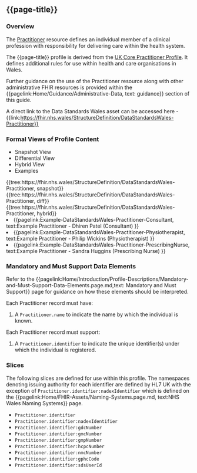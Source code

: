 <div class="warning"><span class="ImplementWarn"></span></div>

## {{page-title}}

### Overview
The [Practitioner](https://www.hl7.org/fhir/r4/practitioner.html) resource defines an individual member of a clinical profession with responsibility for delivering care within the health system. 

The {{page-title}} 
profile is derived from the [UK Core Practitioner Profile](https://simplifier.net/guide/uk-core-implementation-guide-stu2/Home/ProfilesandExtensions/Profile-UKCore-Practitioner?version=2.0.1). It defines additional rules for use within health and care organisations in Wales. 

Further guidance on the use of the Practitioner resource along with other administrative FHIR resources is provided within the {{pagelink:Home/Guidance/Administrative-Data, text: guidance}} section of this guide.

A direct link to the Data Standards Wales asset can be accessed here - {{link:https://fhir.nhs.wales/StructureDefinition/DataStandardsWales-Practitioner}}

### Formal Views of Profile Content
<div class="tab-wrap">
  <ul class="tab-head">
    <li class="tablink tab-active" onclick="openCity(this,'tabsnap')" data-target="tabsnap">
      Snapshot View
    </li>
    <li class="tablink" onclick="openCity(this,'tabdiff')" data-target="tabdiff">
      Differential View
    </li>
    <li class="tablink" onclick="openCity(this,'tabhybrid')" data-target="tabhybrid">
      Hybrid View
    </li>
    <li class="tablink" onclick="openCity(this,'tabeg')" data-target="tabeg">
      Examples
    </li>
  </ul>
  <div class="tab-main">
    <div id="tabsnap" class="tabcontent active">      
      {{tree:https://fhir.nhs.wales/StructureDefinition/DataStandardsWales-Practitioner, snapshot}}
    </div>
    <div id="tabdiff" class="tabcontent">
      {{tree:https://fhir.nhs.wales/StructureDefinition/DataStandardsWales-Practitioner, diff}}
  </div>
    <div id="tabhybrid" class="tabcontent">
      {{tree:https://fhir.nhs.wales/StructureDefinition/DataStandardsWales-Practitioner, hybrid}}
  </div>
  <div id="tabeg" class="tabcontent">
    <list>
      <li>{{pagelink:Example-DataStandardsWales-Practitioner-Consultant, text:Example Practitioner - Dhiren Patel (Consultant) }}</li>
      <li>{{pagelink:Example-DataStandardsWales-Practitioner-Physiotherapist, text:Example Practitioner - Philip Wickins (Physiotherapist) }}</li>
      <li>{{pagelink:Example-DataStandardsWales-Practitioner-PrescribingNurse, text:Example Practitioner - Sandra Huggins (Prescribing Nurse) }}</li>
    </list>
  </div>
</div>

### Mandatory and Must Support Data Elements
Refer to the {{pagelink:Home/Introduction/Profile-Descriptions/Mandatory-and-Must-Support-Data-Elements.page.md,text: Mandatory and Must Support}} page for guidance on how these elements should be interpreted.

Each Practitioner record must have:
1. A `Practitioner.name` to indicate the name by which the individual is known.

Each Practitioner record must support:
1. A `Practitioner.identifier` to indicate the unique identifier(s) under which the individual is registered.

### Slices
The following slices are defined for use within this profile. The namespaces denoting issuing authority for each identifier are defined by HL7 UK with the exception of `Practitioner.identifier:nadexIdentifier` which is defined on the {{pagelink:Home/FHIR-Assets/Naming-Systems.page.md, text:NHS Wales Naming Systems}} page.
* `Practitioner.identifier`
* `Practitioner.identifier:nadexIdentifier`
* `Practitioner.identifier:gdcNumber`
* `Practitioner.identifier:gmcNumber`
* `Practitioner.identifier:gmpNumber`
* `Practitioner.identifier:hcpcNumber`
* `Practitioner.identifier:nmcNumber`
* `Practitioner.identifier:gphcCode`
* `Practitioner.identifier:sdsUserId`